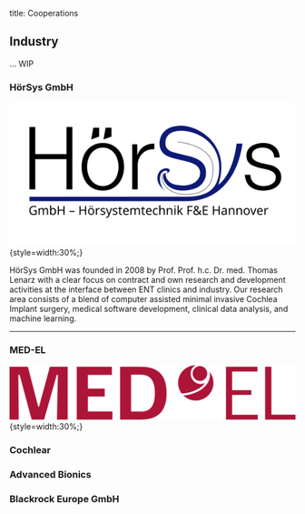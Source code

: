 title: Cooperations

## Industry

... WIP


### HörSys GmbH

![HörSys-GmbH-Logo](05_cooperations/HoerSys-Logo-2015-03-18.svg){style=width:30%;}

HörSys GmbH was founded in 2008 by Prof. Prof. h.c. Dr. med. Thomas Lenarz with a clear focus on contract and own research and development activities at the interface between ENT clinics and industry. Our research area consists of a blend of computer assisted  minimal invasive Cochlea Implant surgery, medical software development, clinical data analysis, and machine learning.


* * * * * * * *


### MED-EL

![MED-EL-Logo](05_cooperations/MED-EL_red_large.png){style=width:30%;}

### Cochlear



### Advanced Bionics


### Blackrock Europe GmbH
